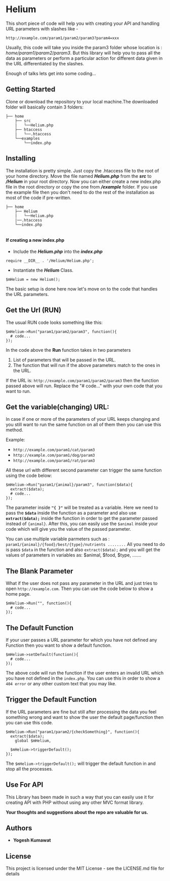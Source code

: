 # Helium

This short piece of code will help you with creating your API and handling URL parameters with slashes like - 
```
http://example.com/param1/param2/param3?param4=xxx
```
Usually, this code will take you inside the param3 folder whose location is : *home/param1/param2/param3*.
But this library will help you to pass all the data as parameters or perform a particular action for different data given in the URL differentiated by the slashes.

Enough of talks lets get into some coding...


## Getting Started

Clone or download the repository to your local machine.The downloaded  folder will basically contain 3 folders:
```
├── home
    ├── src
    |   └──Helium.php
    ├── htaccess
    |   └──.htaccess
    └──examples
        └──index.php
```

## Installing

The installation is pretty simple. Just copy the .htaccess file to the root of your home directory. Move the file named __*Helium.php*__ from the __*src*__ to __*/Helium*__ in your root directory. Now you can either create a new index.php file in the root directory or copy the one from __*/example*__ folder. If you use the example file then you don't need to do the rest of the installation as most of the code if pre-written.
```
├── home
    ├── Helium
    |   └──Helium.php
    |──.htaccess
    └──index.php
        
```

   #### If creating a new index.php
   
- Include the __*Helium.php*__ into the __*index.php*__
```
require __DIR__ . '/Helium/Helium.php';
```

- Instantiate the __*Helium*__ Class.
```
$mHelium = new Helium();
```
The basic setup is done here now let's move on to the code that handles the URL parameters.


## Get the Url (RUN)

The usual RUN code looks something like this:

```
$mHelium->Run("param1/param2/param3", function(){
  # code...
});
```
In the code above the __Run__ function takes in two parameters 
1. List of parameters that will be passed in the URL.
2. The function that will run if the above parameters match to the ones in the URL.

If the URL is: `http://example.com/param1/param2/param3` then the function passed above will run. Replace the "# code..." with your own code that you want to run. 


## Get the variable(changing) URL:

In case if one or more of the parameters of your URL keeps changing and you still want to run the same function on all of them then you can use this method.

Example: 
- `http://example.com/param1/cat/param3`
- `http://example.com/param1/dog/param3`
- `http://example.com/param1/rat/param3`

All these url with different second parameter can trigger the same function using the code below:

```
$mHelium->Run("param1/{animal}/param3", function($data){
  extract($data);
  # code...
});
```
The parameter inside __`"{ }"`__ will be treated as a variable. Here we need to pass the __`$data`__ inside the function as a parameter
and also use __`extract($data);`__ inside the function in order to get the parameter passed instead of `{animal}`.
After this, you can easily use the `$animal` inside your code which will give you the value of the passed parameter.

You can use multiple variable parmeters such as : `param1/{animal}/{food}/best/{type}/nutrients ........`
All you need to do is pass `$data` in the function and also `extract($data);` and you will get the values of parameters in variables as: $animal, $food, $type, .......


## The Blank Parameter

What if the user does not pass any parameter in the URL and just tries to open `http://example.com`.
Then you can use the code below to show a home page.

```
$mHelium->Run("", function(){
  # code...
});
```

## The Default Function

If your user passes a URL parameter for which you have not defined any Function then you want to show a default function.

```
$mHelium->setDefault(function(){
  # code...
});
```

The above code will run the function if the user enters an invalid URL which you have not defined in the `index.php`. You can use this in order to show a `404 error` or any other custom text that you may like.


## Trigger the Default Function

If the URL parameters are fine but still after processing the data you feel something wrong and want to show the user the default page/function then you can use this code.

```
$mHelium->Run("param1/param2/{checkSomething}", function(){
  extract($data);
    global $mHelium,
  
  $mHelium->triggerDefault();
});
```

The `$mHelium->triggerDefault();` will trigger the default function in and stop all the processes.

## Use For API

This Library has been made in such a way that you can easily use it for creating API with PHP without using any other MVC format library.

__Your thoughts and suggestions about the repo are valuable for us.__



## Authors

* **Yogesh Kumawat** 



## License

This project is licensed under the MIT License - see the LICENSE.md file for details

